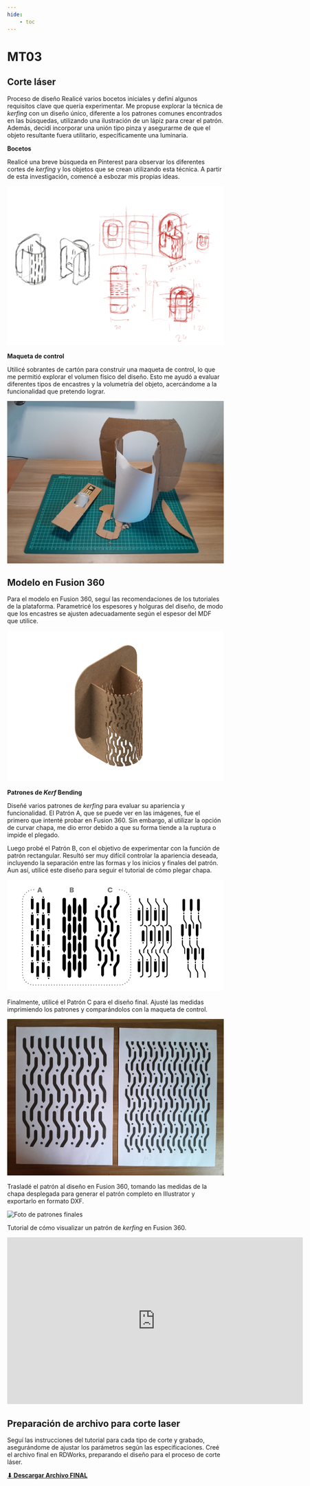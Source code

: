 ```yaml
---
hide:
    - toc
---
```


# MT03
## Corte láser

Proceso de diseño 
Realicé varios bocetos iniciales y definí algunos requisitos clave que quería experimentar. Me propuse explorar la técnica de *kerfing* con un diseño único, diferente a los patrones comunes encontrados en las búsquedas, utilizando una ilustración de un lápiz para crear el patrón. Además, decidí incorporar una unión tipo pinza y asegurarme de que el objeto resultante fuera utilitario, específicamente una luminaria.


**Bocetos**

Realicé una breve búsqueda en Pinterest para observar los diferentes cortes de *kerfing* y los objetos que se crean utilizando esta técnica. A partir de esta investigación, comencé a esbozar mis propias ideas.

![foto boceto](../images/MT03/BOCETOS.png)

**Maqueta de control**

Utilicé sobrantes de cartón para construir una maqueta de control, lo que me permitió explorar el volumen físico del diseño. Esto me ayudó a evaluar diferentes tipos de encastres y la volumetría del objeto, acercándome a la funcionalidad que pretendo lograr.

![a foto maqueta de control](<../images/MT03/FOTO MAQUETA.jpg>)

## Modelo en Fusion 360
Para el modelo en Fusion 360, seguí las recomendaciones de los tutoriales de la plataforma. Parametricé los espesores y holguras del diseño, de modo que los encastres se ajusten adecuadamente según el espesor del MDF que utilice.

![foto render modelo final](<../images/MT03/diseno final.png>)


**Patrones de *Kerf* Bending**

Diseñé varios patrones de *kerfing* para evaluar su apariencia y funcionalidad. El Patrón A, que se puede ver en las imágenes, fue el primero que intenté probar en Fusion 360. Sin embargo, al utilizar la opción de curvar chapa, me dio error debido a que su forma tiende a la ruptura o impide el plegado. 

Luego probé el Patrón B, con el objetivo de experimentar con la función de patrón rectangular. Resultó ser muy difícil controlar la apariencia deseada, incluyendo la separación entre las formas y los inicios y finales del patrón. Aun así, utilicé este diseño para seguir el tutorial de cómo plegar chapa.

![Foto de patrones de diseños](../images/MT03/pattern_disenos_.png)

Finalmente, utilicé el Patrón C para el diseño final. Ajusté las medidas imprimiendo los patrones y comparándolos con la maqueta de control.

![Foto de patrones impresos](<../images/MT03/FOTO IMPRESIONES.jpg>)

Trasladé el patrón al diseño en Fusion 360, tomando las medidas de la chapa desplegada para generar el patrón completo en Illustrator y exportarlo en formato DXF.

![Foto de patrones finales](../images/MT03/patron_diseño-final.png)


Tutorial de cómo visualizar  un patrón de *kerfing* en Fusion 360.

<iframe width="688" height="388" src="https://www.youtube.com/embed/RV77efTrUrw?si=W8OYEgaKS8IcojfV" title="YouTube video player" frameborder="0" allow="accelerometer; autoplay; clipboard-write; encrypted-media; gyroscope; picture-in-picture; web-share" referrerpolicy="strict-origin-when-cross-origin" allowfullscreen></iframe>


## Preparación de archivo para corte laser
Seguí las instrucciones del tutorial para cada tipo de corte y grabado, asegurándome de ajustar los parámetros según las especificaciones. Creé el archivo final en RDWorks, preparando el diseño para el proceso de corte láser.

**[⬇︎ Descargar Archivo FINAL](../Descargas/Corte_Edgardo_Saracho.zip)**